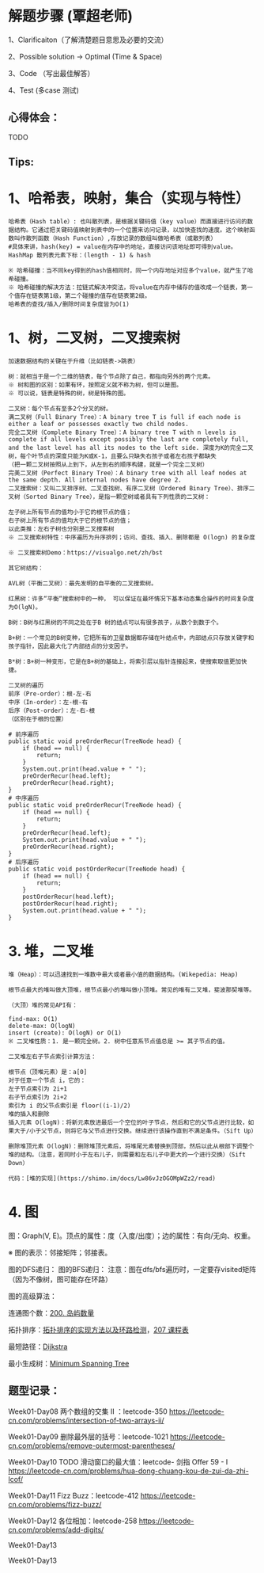 # 解题步骤 (覃超老师)
1、Clarificaiton（了解清楚题目意思及必要的交流）

2、Possible solution -> Optimal (Time & Space)

3、Code （写出最佳解答）

4、Test (多case 测试)

## 心得体会：
TODO

## Tips:
# 1、哈希表，映射，集合（实现与特性）
```
哈希表（Hash table）: 也叫散列表，是根据关键码值（key value）而直接进行访问的数据结构。它通过把关键码值映射到表中的一个位置来访问记录，以加快查找的速度。这个映射函数叫作散列函数（Hash Function）,存放记录的数组叫做哈希表（或散列表）
#具体来讲，hash(key) = value在内存中的地址，直接访问该地址即可得到value。 HashMap 散列表元素下标：(length - 1) & hash

※ 哈希碰撞：当不同key得到的hash值相同时，同一个内存地址对应多个value，就产生了哈希碰撞。
※ 哈希碰撞的解决方法：拉链式解决冲突法，将value在内存中储存的值改成一个链表，第一个值存在链表第1级，第二个碰撞的值存在链表第2级。
哈希表的查找/插入/删除时间复杂度皆为O(1)
```
# 1、树，二叉树，二叉搜索树
```
加速数据结构的关键在于升维（比如链表->跳表）

树：就相当于是一个二维的链表，每个节点除了自己，都指向另外的两个元素。
※ 树和图的区别：如果有环，按照定义就不称为树，但可以是图。
※ 可以说，链表是特殊的树，树是特殊的图。

二叉树：每个节点有至多2个分叉的树。
满二叉树（Full Binary Tree）：A binary tree T is full if each node is either a leaf or possesses exactly two child nodes.
完全二叉树（Complete Binary Tree）：A binary tree T with n levels is complete if all levels except possibly the last are completely full,
and the last level has all its nodes to the left side. 深度为K的完全二叉树，每个叶节点的深度只能为K或K-1，且要么只缺失右孩子或者左右孩子都缺失
（把一颗二叉树按照从上到下，从左到右的顺序构建，就是一个完全二叉树）
完美二叉树（Perfect Binary Tree）：A binary tree with all leaf nodes at the same depth. All internal nodes have degree 2.
二叉搜索树：又叫二叉排序树、二叉查找树、有序二叉树（Ordered Binary Tree）、排序二叉树（Sorted Binary Tree），是指一颗空树或者具有下列性质的二叉树：

左子树上所有节点的值均小于它的根节点的值；
右子树上所有节点的值均大于它的根节点的值；
以此类推：左右子树也分别是二叉搜索树
※ 二叉搜索树特性：中序遍历为升序排列；访问、查找、插入、删除都是 O(logn) 的复杂度

※ 二叉搜索树Demo：https://visualgo.net/zh/bst

其它树结构：

AVL树（平衡二叉树）：最先发明的自平衡的二叉搜索树。

红黑树：许多“平衡“搜索树中的一种， 可以保证在最坏情况下基本动态集合操作的时间复杂度为O(lgN)。

B树：B树与红黑树的不同之处在于B 树的结点可以有很多孩子，从数个到数于个。

B+树：一个常见的B树变种，它把所有的卫星数据都存储在叶结点中，内部结点只存放关键字和孩子指针，因此最大化了内部结点的分支因子。

B*树：B+树一种变形，它是在B+树的基础上，将索引层以指针连接起来，使搜索取值更加快捷。

二叉树的遍历
前序（Pre-order）：根-左-右
中序（In-order）：左-根-右
后序（Post-order）：左-右-根
（区别在于根的位置）

# 前序遍历
public static void preOrderRecur(TreeNode head) {
    if (head == null) {
        return;
    }
    System.out.print(head.value + " ");
    preOrderRecur(head.left);
    preOrderRecur(head.right);
}
# 中序遍历
public static void preOrderRecur(TreeNode head) {
    if (head == null) {
        return;
    }
    preOrderRecur(head.left);
    System.out.print(head.value + " ");
    preOrderRecur(head.right);
}
# 后序遍历
public static void postOrderRecur(TreeNode head) {
    if (head == null) {
        return;
    }
    postOrderRecur(head.left);
    postOrderRecur(head.right);
    System.out.print(head.value + " ");
}
```
# 3. 堆，二叉堆
```
堆（Heap）：可以迅速找到一堆数中最大或者最小值的数据结构。(Wikepedia: Heap)

根节点最大的堆叫做大顶堆，根节点最小的堆叫做小顶堆。常见的堆有二叉堆，斐波那契堆等。

（大顶）堆的常见API有：

find-max: O(1)
delete-max: O(logN)
insert (create): O(logN) or O(1)
※ 二叉堆性质：1. 是一颗完全树。2. 树中任意系节点值总是 >= 其子节点的值。

二叉堆左右子节点索引计算方法：

根节点（顶堆元素）是：a[0]
对于任意一个节点 i，它的：
左子节点索引为 2i+1
右子节点索引为 2i+2
索引为 i 的父节点索引是 floor((i-1)/2)
堆的插入和删除
插入元素 O(logN)：将新元素放进最后一个空位的叶子节点，然后和它的父节点进行比较，如果大于/小于父节点，则将它与父节点进行交换。继续进行该操作直到不满足条件。（Sift Up）

删除堆顶元素 O(logN)：删除堆顶元素后，将堆尾元素替换到顶部，然后以此从根部下调整个堆的结构。（注意，若同时小于左右儿子，则需要和左右儿子中更大的一个进行交换）（Sift Down）

代码：[堆的实现](https://shimo.im/docs/Lw86vJzOGOMpWZz2/read)
```
# 4. 图
图：Graph(V, E)。顶点的属性：度（入度/出度）；边的属性：有向/无向、权重。

※ 图的表示：邻接矩阵；邻接表。

图的DFS递归：
图的BFS递归：
注意：图在dfs/bfs遍历时，一定要存visited矩阵（因为不像树，图可能存在环路）

图的高级算法：

连通图个数：[200. 岛屿数量](https://leetcode-cn.com/problems/number-of-islands/)

拓扑排序：[拓扑排序的实现方法以及环路检测](https://zhuanlan.zhihu.com/p/34871092)，[207 课程表](https://leetcode-cn.com/problems/course-schedule/)

最短路径：[Dijkstra](https://www.bilibili.com/video/av25829980?from=search&seid=13391343514095937158)

最小生成树：[Minimum Spanning Tree](https://www.bilibili.com/video/av84820276?from=search&seid=17476598104352152051)

## 题型记录：
Week01-Day08
两个数组的交集 II ：leetcode-350
https://leetcode-cn.com/problems/intersection-of-two-arrays-ii/

Week01-Day09
删除最外层的括号：leetcode-1021
https://leetcode-cn.com/problems/remove-outermost-parentheses/

Week01-Day10
TODO
滑动窗口的最大值：leetcode- 剑指 Offer 59 - I
https://leetcode-cn.com/problems/hua-dong-chuang-kou-de-zui-da-zhi-lcof/

Week01-Day11
Fizz Buzz：leetcode-412
https://leetcode-cn.com/problems/fizz-buzz/

Week01-Day12
各位相加：leetcode-258
https://leetcode-cn.com/problems/add-digits/

Week01-Day13


Week01-Day13






